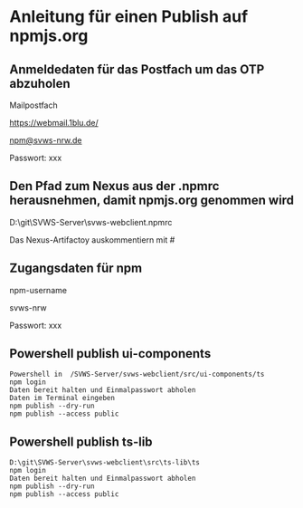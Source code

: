 # Anleitung für einen Publish auf npmjs.org

## Anmeldedaten für das Postfach um das OTP abzuholen
Mailpostfach

https://webmail.1blu.de/

npm@svws-nrw.de

Passwort: xxx

## Den Pfad zum Nexus aus der .npmrc herausnehmen, damit npmjs.org genommen wird
D:\git\SVWS-Server\svws-webclient\.npmrc

Das Nexus-Artifactoy auskommentiern mit #

## Zugangsdaten für npm
npm-username

svws-nrw

Passwort: xxx

## Powershell publish ui-components
```
Powershell in  /SVWS-Server/svws-webclient/src/ui-components/ts
npm login
Daten bereit halten und Einmalpasswort abholen
Daten im Terminal eingeben
npm publish --dry-run
npm publish --access public
```

## Powershell publish ts-lib
```
D:\git\SVWS-Server\svws-webclient\src\ts-lib\ts
npm login
Daten bereit halten und Einmalpasswort abholen
npm publish --dry-run
npm publish --access public
```
